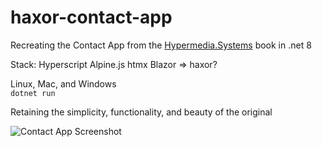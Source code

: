 # haxor-contact-app

Recreating the Contact App from the [Hypermedia.Systems](https://hypermedia.systems) book in .net 8

Stack: Hyperscript Alpine.js htmx Blazor => haxor?

Linux, Mac, and Windows  
````dotnet run````

Retaining the simplicity, functionality, and beauty of the original

![Contact App Screenshot](wwwroot/static/img/screenshot.png)
